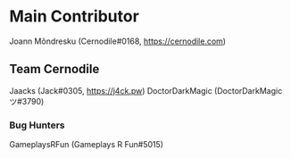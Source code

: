 # Main Contributor
Joann Mõndresku (Cernodile#0168, https://cernodile.com)

## Team Cernodile
Jaacks (Jack#0305, https://j4ck.pw)
DoctorDarkMagic (DoctorDarkMagic ツ#3790)

### Bug Hunters
GameplaysRFun (Gameplays R Fun#5015)
